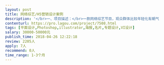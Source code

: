 ```yaml
---                
layout: post       
title: 网络综艺/H5营销设计案例           
description: '</br>一、项目描述：</br>一款网络综艺节目，观众群体比较年轻化有朝气，需要做相关的一些营销案例设计。</br></br>二、主要功能点：</br>节目预告、H5营销、微博长图营销、病毒式营销、</br></br>三、可参考产品：</br>奇葩说、熊猫TV、热血街舞团</br></br>四、人员要求：</br>1、有影视相关设计经验</br>2、精通PS、插画、海报设计；</br>3、良好的沟通能力和契约精神。</br>'     
contenturl: https://pro.lagou.com/project/7508.html      
tags: [平面设计,Photoshop,illustrator,海报,名片,专题设计,VI设计]            
salary: 30000-50000元          
publish_time: 2018-04-26 12:22:18         
review: 2205人                   
apply: 7人                   
recommend: 0人                   
time_range: 1-3个月              
---                 
```


